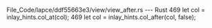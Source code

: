 File_Code/lapce/ddf55663e3/view/view_after.rs --- Rust
469         let col = inlay_hints.col_at(col);                                                                                                               469         let col = inlay_hints.col_after(col, false);

